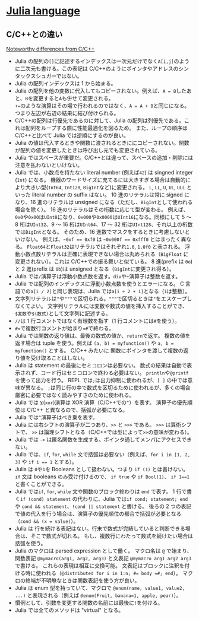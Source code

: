 

# [Julia language](https://julialang.org/)

## C/C++との違い

[Noteworthy differences from C/C++](https://docs.julialang.org/en/v1/manual/noteworthy-differences/#Noteworthy-differences-from-C/C)

- Julia の配列の`[]`に記述するインデックスは一次元だけでなく`A[i,j]`のように二次元も書ける。この表記は C/C++のようにポインタやアドレスのシンタックスシュガーではない。
- Julia の配列インデックスは 1 から始まる。
- Julia の配列を他の変数に代入してもコピーされない。例えば、`A = B`したあと、`B`を変更すると`A`も併せて変更される。  
  `+=`のような演算はその場で行われるのではなく、`A = A + B`と同じになる。つまり左辺が右辺の結果に結び付けられる。
- C/C++の配列は行優先であるのに対して、Julia の配列は列優先である。これは配列をループする際に性能最適化を図るため。
  また、ループの順序は C/C++と比べて Julia では逆順にするのが良い。
- Julia の値は代入するときや関数に渡されるときににコピーされない。関数が配列の値を変更したときは呼び出し元でも変更されている。
- Julia ではスペースが重要だ。C/C++とは違って、スペースの追加・削除には注意を払わないといけない。
- Julia では、小数点を持たない literal number (例えば`42`) は singned integer (`Int`) になる。
  機器のワードサイズに充てるには大きすぎる場合は自動的により大きい型(`Int64`, `Int128`, `BigInt`など)に変更される。
  `L`, `LL`, `U`, `UL`, `ULL` といった literal number の suffix はない。
  10 進のリテラルは常に signed になり、16 進のリテラルは unsigned になる（ただし、`BigInt`として使われる場合を除く）。
  16 進のリテラルはその桁数に応じて型が変わる。
  例えば、`0x0`や`0x00`は`UInt8`になり、`0x000`や`0x0000`は`UInt16`になる。同様にして 5 ～ 8 桁は`UInt32`、9 ～ 16 桁は`UInt64`、17 ～ 32 桁は`UInt128`、それ以上の桁数では`BigInt`となる。
  そのため、16 進数でマスクをするときに考慮しないといけない。
  例えば、`~0xf == 0xf0` は `~0x000f == 0xfff0` とはまったく異なる。
  `Float64`と`Float32`はリテラルではそれぞれ`1.0`, `1.0f0` と表される。
  浮動小数点数リテラルは正確に表現できない場合は丸められる（`BigFloat` に変更されない）。これは C/C++での振る舞いと似ている。
  8 進(prefix は `0o`)と 2 進(prefix は `0b`)は unsigned となる（`BigInt`に変更され得る）。
- Julia では`/`演算子は浮動小数点数を返す。`div`や`÷`演算子は整数を返す。
- Julia では配列のインデックスに浮動小数点数を使うとエラーになる。
  C 言語での`a[i / 2]`と同じ表現は、Julia では`a[i ÷ 2 + 1]`となる（`i`は整数）。
- 文字列リテラルは`"`や`"""`で区切られる。`"""`で区切るときは`"`をエスケープしなくてよい。
  文字列リテラルには変数や数式の値を挿入することができ、`$変数`や`$(数式)`として文字列に記述する。
- `//`は 1 行コメントではなく有理数を指す（1 行コメントには`#`を使う）。
- `#=`で複数行コメントが始まり`=#`で終わる。
- Julia では関数の返り値は、最後の数式の値か、`return`で返す。
  複数の値を返す場合は tuple を使う。例えば `(a, b) = myfunction()` や `a, b = myfunction()` とする。
  C/C++ みたいに 関数にポインタを渡して複数の返り値を受け取ることはしない。
- Julia は statement の最後にセミコロンは必要ない。
  数式の結果は自動で表示されず、コード行はセミコロンで終わる必要はない。
  `println`や`@printf`を使って出力を行う。
  REPL では`;`は出力抑制に使われるが、`[ ]` の中では意味が異なる。
  `;`は同じ行の中で数式を区切るために使われるが、多くの場合厳密に必要ではなく読みやすさのために使われる。
- Julia では `⊻`(`xor`)演算は XOR 演算（C/C++での`^`）を表す。
  演算子の優先順位は C/C++ と異なるので、括弧が必要になる。
- Julia では`^`演算子はべき乗を表す。
- Julia には右シフトの演算子が二つあり、`>>` と `>>>` である。
  `>>>` は算術シフトで、 `>>` は論理シフトとなる（C/C++では型によって`>>`の意味が変わる）。
- Julia では `->` は匿名関数を生成する。ポインタ通してメンバにアクセスできない。
- Julia では、`if`, `for`, `while` 文で括弧は必要ない（例えば、`for i in [1, 2, 3]` や `if i == 1` とする）。
- Julia は `0`や`1`を Booleans として扱わない。つまり `if (1)` とは書けない。
  `if` 文は booleans のみ受け付けるので、 `if true` や `if Bool(1)`、 `if 1==1` と書くことができる。
- Julia では`if`, `for`, `while` 文や関数のブロック終わりは `end` で表す。
  1 行で書く`if (cond) statement` の代わりに、Julia では`if cond; statement; end` や `cond && statement`、`!cond || statement` と書ける。
  後ろの 2 つの表記で値の代入を行う場合は、演算子の優先順位の都合で括弧が必要となる（`cond && (x = value)`）。
- Julia は 行を続ける表記はない。行末で数式が完結していると判断できる場合は、そこで数式が切れる。
  もし、複数行にわたって数式を続けたい場合は括弧を使う。
- Julia のマクロは parsed expression として働く。
  マクロ名は `@` で始まり、関数表記 `@mymacro(arg1, arg2, arg3)` と文表記 `@mymacro arg1 arg2 arg3` で書ける。
  これらの表現は相互に交換可能。
  文表記はブロックに注釈を付ける時に使われる（`@distributed for i in 1:n; #= body =#; end`）。
  マクロの終端が不明瞭なときは関数表記を使う方が良い。
- Julia は enum 型を持っていて、マクロで `@enum(name, value1, value2, ...)` と表現される（例えば `@enum(Fruit, banana=1, apple, pear)`）。
- 慣例として、引数を変更する関数の名前には最後に`!`を付ける。
- Julia では全てのメソッドは "virtual" となる。

